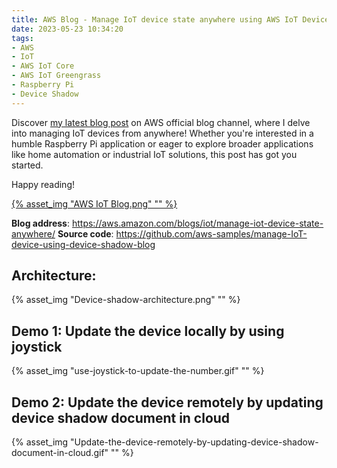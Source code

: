 ```yaml
---
title: AWS Blog - Manage IoT device state anywhere using AWS IoT Device Shadow service and AWS IoT Greengrass
date: 2023-05-23 10:34:20
tags: 
- AWS 
- IoT
- AWS IoT Core
- AWS IoT Greengrass
- Raspberry Pi
- Device Shadow 
---
```

Discover [my latest blog post](https://aws.amazon.com/blogs/iot/manage-iot-device-state-anywhere/) on AWS official blog channel, where I delve into managing IoT devices from anywhere! Whether you're interested in a humble Raspberry Pi application or eager to explore broader applications like home automation or industrial IoT solutions, this post has got you started.

Happy reading!

[{% asset_img "AWS IoT Blog.png" "" %}](https://aws.amazon.com/blogs/iot/manage-iot-device-state-anywhere/)

**Blog address**: https://aws.amazon.com/blogs/iot/manage-iot-device-state-anywhere/
**Source code**: https://github.com/aws-samples/manage-IoT-device-using-device-shadow-blog 

<!-- more -->

## Architecture:
{% asset_img "Device-shadow-architecture.png" "" %}

## Demo 1: Update the device locally by using joystick
{% asset_img "use-joystick-to-update-the-number.gif" "" %}

## Demo 2: Update the device remotely by updating device shadow document in cloud
{% asset_img "Update-the-device-remotely-by-updating-device-shadow-document-in-cloud.gif" "" %}